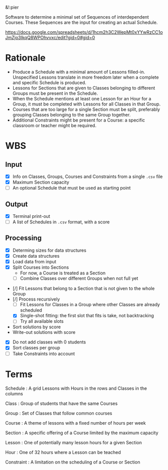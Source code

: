 &!:pier

Software to determine a minimal set of Sequences of interdependent Courses. These Sequences are the input for creating an actual Schedule.

https://docs.google.com/spreadsheets/d/1hcm2h3C2WepMt0xYYwRzCC1oJmZjo3IkqQ8WPOhvvxc/edit?gid=0#gid=0

# Rationale
- Produce a Schedule with a minimal amount of Lessons filled-in. Unspecified Lessons translate in more freedom later when a complete and specific Schedule is produced.
- Lessons for Sections that are given to Classes belonging to different Groups must be present in the Schedule.
- When the Schedule mentions at least one Lesson for an Hour for a Group, it must be completed with Lessons for all Classes in that Group.
- Courses that are too large for a single Section must be split, preferably grouping Classes belonging to the same Group together.
- Additional Constraints might be present for a Course: a specific classroom or teacher might be required.

# WBS
## Input
- [x] Info on Classes, Groups, Courses and Constraints from a single `.csv` file
- [x] Maximum Section capacity
- [ ] An optional Schedule that must be used as starting point
## Output
- [x] Terminal print-out
- [ ] A list of Schedules in `.csv` format, with a score
## Processing
- [x] Determing sizes for data structures
- [x] Create data structures
- [x] Load data from input
- [x] Split Courses into Sections
	- For now, a Course is treated as a Section
	- [ ] Combine Classes over different Groups when not full yet
- [/] Fit Lessons that belong to a Section that is not given to the whole Group
- [/] Process recursively
	- [ ] Fit Lessons for Classes in a Group where other Classes are already scheduled
	- [x] Single-shot fitting: the first slot that fits is take, not backtracking
	- [ ] Try all available slots
- Sort solutions by score
- Write-out solutions with score
- [x] Do not add classes with 0 students
- [x] Sort classes per group
- [ ] Take Constraints into account

# Terms

Schedule
: A grid Lessons with Hours in the rows and Classes in the columns

Class
: Group of students that have the same Courses

Group
: Set of Classes that follow common courses

Course
: A theme of lessons with a fixed number of hours per week

Section
: A specific offering of a Course limited by the maximum capacity

Lesson
: One of potentially many lesson hours for a given Section

Hour
: One of 32 hours where a Lesson can be teached

Constraint
: A limitation on the scheduling of a Course or Section
